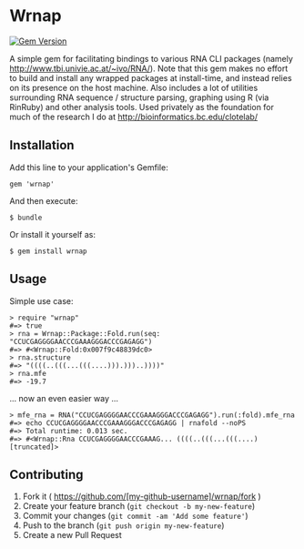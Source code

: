 # Wrnap

[![Gem Version](https://badge.fury.io/rb/wrnap.png)](http://badge.fury.io/rb/wrnap)

A simple gem for facilitating bindings to various RNA CLI packages (namely http://www.tbi.univie.ac.at/~ivo/RNA/). Note that this gem makes no effort to build and install any wrapped packages at install-time, and instead relies on its presence on the host machine. Also includes a lot of utilities surrounding RNA sequence / structure parsing, graphing using R (via RinRuby) and other analysis tools. Used privately as the foundation for much of the research I do at http://bioinformatics.bc.edu/clotelab/

## Installation

Add this line to your application's Gemfile:

    gem 'wrnap'

And then execute:

    $ bundle

Or install it yourself as:

    $ gem install wrnap

## Usage

Simple use case:

    > require "wrnap"
    #=> true
    > rna = Wrnap::Package::Fold.run(seq: "CCUCGAGGGGAACCCGAAAGGGACCCGAGAGG")
    #=> #<Wrnap::Fold:0x007f9c48839dc0>
    > rna.structure
    #=> "((((..(((...(((....))).)))..))))"
    > rna.mfe
    #=> -19.7

... now an even easier way ...

    > mfe_rna = RNA("CCUCGAGGGGAACCCGAAAGGGACCCGAGAGG").run(:fold).mfe_rna
    #=> echo CCUCGAGGGGAACCCGAAAGGGACCCGAGAGG | rnafold --noPS
    #=> Total runtime: 0.013 sec.
    #=> #<Wrnap::Rna CCUCGAGGGGAACCCGAAAG... ((((..(((...(((....) [truncated]>

## Contributing

1. Fork it ( https://github.com/[my-github-username]/wrnap/fork )
2. Create your feature branch (`git checkout -b my-new-feature`)
3. Commit your changes (`git commit -am 'Add some feature'`)
4. Push to the branch (`git push origin my-new-feature`)
5. Create a new Pull Request
